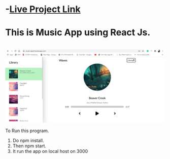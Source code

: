 # -<a href="https://objective-tereshkova-e0beaa.netlify.app/">Live Project Link</a>





<h1>This is Music App using React Js.</h1>
</br>
<img src ="https://github.com/ravimaurya1/Music-app/blob/main/player.png" />

To Run this program.
1. Do npm install.
2. Then npm start.
3. It run the app on local host on 3000


